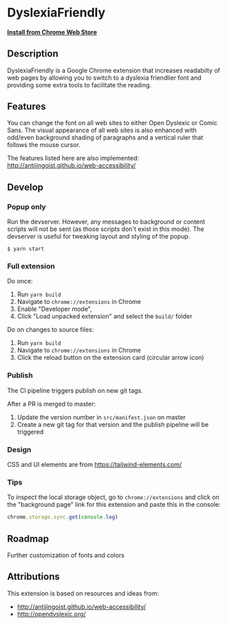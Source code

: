 DyslexiaFriendly
================

#### [Install from Chrome Web Store](https://chrome.google.com/webstore/detail/dyslexia-friendly/miepjgfkkommhllbbjaedffcpkncboeo)

Description
-----------

DyslexiaFriendly is a Google Chrome extension that increases readabilty of web pages by allowing you to switch to a dyslexia friendlier font and providing some extra tools to facilitate the reading.

Features
--------

You can change the font on all web sites to either Open Dyslexic or Comic Sans. The visual appearance of all web sites is also enhanced with odd/even background shading of paragraphs and a vertical ruler that follows the mouse cursor.

The features listed here are also implemented: http://antijingoist.github.io/web-accessibility/

Develop
-----

### Popup only

Run the devserver. However, any messages to background or content scripts will not be sent (as those scripts don't exist in this mode). The devserver is useful for tweaking layout and styling of the popup.

```
$ yarn start
```

### Full extension

Do once:

1. Run `yarn build`
1. Navigate to `chrome://extensions` in Chrome
1. Enable "Developer mode",
1. Click "Load unpacked extension" and select the `build/` folder

Do on changes to source files:

1. Run `yarn build`
1. Navigate to `chrome://extensions` in Chrome
1. Click the reload button on the extension card (circular arrow icon)

### Publish

The CI pipeline triggers publish on new git tags.

After a PR is merged to master:

1. Update the version number in `src/manifest.json` on master
1. Create a new git tag for that version and the publish pipeline will be triggered

### Design

CSS and UI elements are from https://tailwind-elements.com/

### Tips

To inspect the local storage object, go to `chrome://extensions` and click on the "background page" link for this extension and paste this in the console:

```ts
chrome.storage.sync.get(console.log)
```

Roadmap
-------

Further customization of fonts and colors

Attributions
--------

This extension is based on resources and ideas from:

* http://antijingoist.github.io/web-accessibility/
* http://opendyslexic.org/
